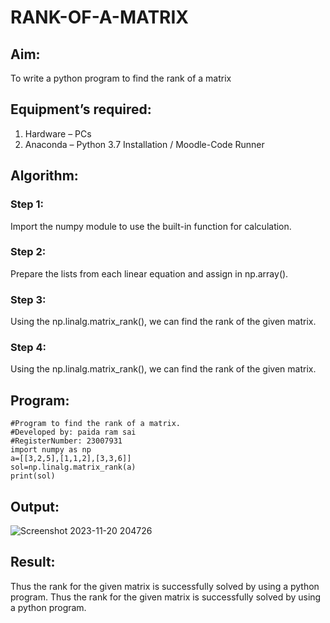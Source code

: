 # RANK-OF-A-MATRIX
## Aim:
To write a python program to find the rank of a matrix
## Equipment’s required:
1. 	Hardware – PCs
2. 	Anaconda – Python 3.7 Installation / Moodle-Code Runner
## Algorithm:
### Step 1:
Import the numpy module to use the built-in function for calculation.

### Step 2: 
Prepare the lists from each linear equation and assign in np.array().

### Step 3:
Using the np.linalg.matrix_rank(), we can find the rank of the given matrix.
### Step 4:
Using the np.linalg.matrix_rank(), we can find the rank of the given matrix.
## Program:
```
#Program to find the rank of a matrix.
#Developed by: paida ram sai
#RegisterNumber: 23007931
import numpy as np
a=[[3,2,5],[1,1,2],[3,3,6]]
sol=np.linalg.matrix_rank(a)
print(sol)
```
## Output:
![Screenshot 2023-11-20 204726](https://github.com/ramsai22/RANK-OF-A-MATRIX/assets/150319855/39a7d4cf-8869-406c-a420-7438be41320b)

## Result:
Thus the rank for the given matrix is successfully solved by using a python program.
Thus the rank for the given matrix is successfully solved by  using a python program.

